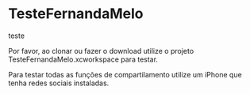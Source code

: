 # TesteFernandaMelo
teste

Por favor, ao clonar ou fazer o download utilize o projeto TesteFernandaMelo.xcworkspace para testar. 

Para testar todas as funções de compartilamento utilize um iPhone que tenha redes sociais instaladas.



